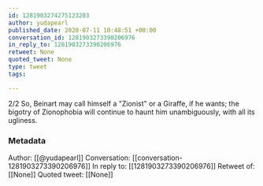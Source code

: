 ```yaml
---
id: 1281903274275123203
author: yudapearl
published_date: 2020-07-11 10:48:51 +00:00
conversation_id: 1281903273390206976
in_reply_to: 1281903273390206976
retweet: None
quoted_tweet: None
type: tweet
tags:

---
```


2/2 So, Beinart may call himself a "Zionist" or a Giraffe, if he wants; the bigotry of Zionophobia will continue to haunt him unambiguously, with all its ugliness.

### Metadata

Author: [[@yudapearl]]
Conversation: [[conversation-1281903273390206976]]
In reply to: [[1281903273390206976]]
Retweet of: [[None]]
Quoted tweet: [[None]]
